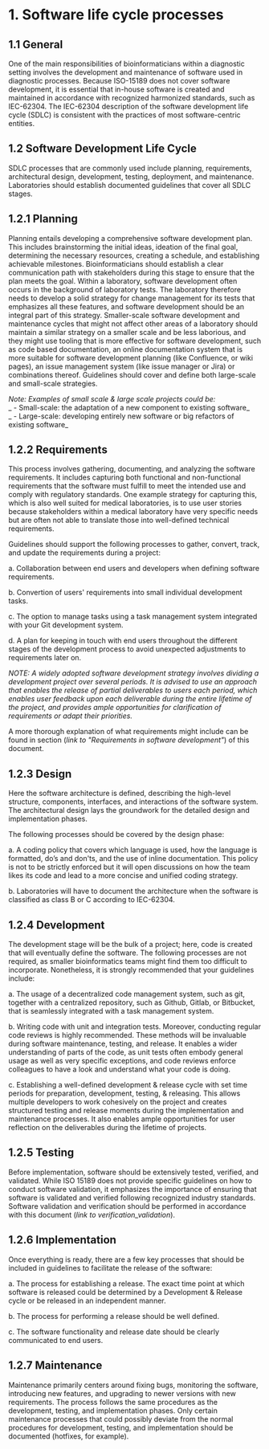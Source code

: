 # 1. Software life cycle processes

## 1.1 General
One of the main responsibilities of bioinformaticians within a diagnostic setting involves the development and maintenance of software used in diagnostic processes. Because ISO-15189 does not cover software development, it is essential that in-house software is created and maintained in accordance with recognized harmonized standards, such as IEC-62304. The IEC-62304 description of the software development life cycle (SDLC) is consistent with the practices of most software-centric entities. 

## 1.2 Software Development Life Cycle
SDLC processes that are commonly used include planning, requirements, architectural design, development, testing, deployment, and maintenance. Laboratories should establish documented guidelines that cover all SDLC stages.

## 1.2.1 Planning
Planning entails developing a comprehensive software development plan. This includes brainstorming the initial ideas, ideation of the final goal, determining the necessary resources, creating a schedule, and establishing achievable milestones. Bioinformaticians should establish a clear communication path with stakeholders during this stage to ensure that the plan meets the goal.
Within a laboratory, software development often occurs in the background of laboratory tests. The laboratory therefore needs to develop a solid strategy for change management for its tests that emphasizes all these features, and software development should be an integral part of this strategy.
Smaller-scale software development and maintenance cycles that might not affect other areas of a laboratory should maintain a similar strategy on a smaller scale and be less laborious, and they might use tooling that is more effective for software development, such as code based documentation, an online documentation system that is more suitable for software development planning (like Confluence, or wiki pages), an issue management system (like issue manager or Jira) or combinations thereof.
Guidelines should cover and define both large-scale and small-scale strategies.

_Note: Examples of small scale & large scale projects could be:_\
_  -  Small-scale: the adaptation of a new component to existing software_\
_  -  Large-scale: developing entirely new software or big refactors of existing software_

## 1.2.2 Requirements
This process involves gathering, documenting, and analyzing the software requirements. It includes capturing both functional and non-functional requirements that the software must fulfill to meet the intended use and comply with regulatory standards. One example strategy for capturing this, which is also well suited for medical laboratories, is to use user stories because stakeholders within a medical laboratory have very specific needs but are often not able to translate those into well-defined technical requirements.

Guidelines should support the following processes to gather, convert, track, and update the requirements during a project:

  a.   Collaboration between end users and developers when defining software requirements.

  b.  Convertion of users' requirements into small individual development tasks.

  c.  The option to manage tasks using a task management system integrated with your Git development system.

  d.  A plan for keeping in touch with end users throughout the different stages of the development process to avoid unexpected adjustments to requirements later on.

_NOTE: A widely adopted software development strategy involves dividing a development project over several periods. It is advised to use an approach that enables the release of partial deliverables to users each period, which enables user feedback upon each deliverable during the entire lifetime of the project, and provides ample opportunities for clarification of requirements or adapt their priorities._

A more thorough explanation of what requirements might include can be found in section (_link to "Requirements in software development"_) of this document.

## 1.2.3 Design
Here the software architecture is defined, describing the high-level structure, components, interfaces, and interactions of the software system. The architectural design lays the groundwork for the detailed design and implementation phases. 

The following processes should be covered by the design phase:

  a.  A coding policy that covers which language is used, how the language is formatted, do’s and don'ts, and the use of inline documentation. This policy is not to be strictly enforced but it will open discussions on how the team likes its code and lead to a more concise and unified coding strategy.

  b.  Laboratories will have to document the architecture when the software is classified as class B or C according to IEC-62304.

## 1.2.4 Development
The development stage will be the bulk of a project; here, code is created that will eventually define the software. The following processes are not required, as smaller bioinformatics teams might find them too difficult to incorporate. Nonetheless, it is strongly recommended that your guidelines include:

  a.  The usage of a decentralized code management system, such as git, together with a centralized repository, such as Github, Gitlab, or Bitbucket, that is seamlessly integrated with a task management system.

  b.  Writing code with unit and integration tests. Moreover, conducting regular code reviews is highly recommended. These methods will be invaluable during software maintenance, testing, and release. It enables a wider understanding of parts of the code, as unit tests often embody general usage as well as very specific exceptions, and code reviews enforce colleagues to have a look and understand what your code is doing.

  c.  Establishing a well-defined development & release cycle with set time periods for preparation, development, testing, & releasing. This allows multiple developers to work cohesively on the project and creates structured testing and release moments during the implementation and maintenance processes. It also enables ample opportunities for user reflection on the deliverables during the lifetime of projects.

## 1.2.5 Testing
Before implementation, software should be extensively tested, verified, and validated. While ISO 15189 does not provide specific guidelines on how to conduct software validation, it emphasizes the importance of ensuring that software is validated and verified following recognized industry standards. Software validation and verification should be performed in accordance with this document (_link to verification_validation_).

## 1.2.6 Implementation
Once everything is ready, there are a few key processes that should be included in guidelines to facilitate the release of the software:

  a.  The process for establishing a release. The exact time point at which software is released could be determined by a Development & Release cycle or be released in an independent manner. 
  
  b.  The process for performing a release should be well defined. 
  
  c.  The software functionality and release date should be clearly communicated to end users. 

## 1.2.7 Maintenance
Maintenance primarily centers around fixing bugs, monitoring the software, introducing new features, and upgrading to newer versions with new requirements. The process follows the same procedures as the development, testing, and implementation phases. Only certain maintenance processes that could possibly deviate from the normal procedures for development, testing, and implementation should be documented (hotfixes, for example).
